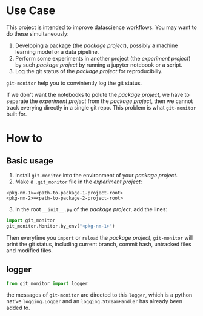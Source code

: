 # Use Case

This project is intended to improve datascience workflows. You may want to do these simultaneously:
1. Developing a package (the *package project*), possibly a machine learning model or a data pipeline.
2. Perform some experiments in another project (the *experiment project*) by such *package project* by running a jupyter notebook or a script.
3. Log the git status of the *package project* for reproducibiliy.

`git-monitor` help you to conviniently log the git status.

If we don't want the notebooks to polute the *package project*, we have to separate the *experiment project* from the *package project*, then we cannot track everying directly in a single git repo. This problem is what `git-monitor` built for.

# How to

## Basic usage

1. Install `git-monitor` into the environment of your *package project*.
2. Make a `.git_monitor` file in the *experiment project*:
```
<pkg-nm-1>=<path-to-package-1-project-root>
<pkg-nm-2>=<path-to-package-2-project-root>
```
3. In the root `__init__.py` of the *package project*, add the lines:
```python
import git_monitor
git_monitor.Monitor.by_env("<pkg-nm-1>")
```

Then everytime you `import` or `reload` the *package project*, `git-monitor` will print the git status, including current branch, commit hash, untracked files and modified files.

## logger
```python
from git_monitor import logger
```
the messages of `git-monitor` are directed to this `logger`, which is a python native `logging.Logger` and an `logging.StreamHandler` has already been added to.
